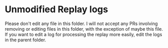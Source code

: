 # Unmodified Replay logs

Please don't edit any file in this folder. I will not accept any PRs involving removing or editing files in this folder, with the exception of maybe this file. If you want to edit a log for processing the replay more easily, edit the logs in the parent folder.
